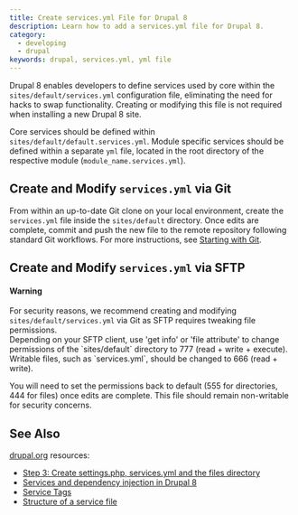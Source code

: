 ```yaml
---
title: Create services.yml File for Drupal 8
description: Learn how to add a services.yml file for Drupal 8.
category:
  - developing
  - drupal
keywords: drupal, services.yml, yml file
---
```

Drupal 8 enables developers to define services used by core within the `sites/default/services.yml` configuration file, eliminating the need for hacks to swap functionality. Creating or modifying this file is not required when installing a new Drupal 8 site.

Core services should be defined within `sites/default/default.services.yml`. Module specific services should be defined within a separate `yml` file, located in the root directory of the respective module (`module_name.services.yml`).
## Create and Modify `services.yml` via Git
From within an up-to-date Git clone on your local environment, create the `services.yml` file inside the `sites/default` directory. Once edits are complete, commit and push the new file to the remote repository following standard Git workflows. For more instructions, see [Starting with Git](/docs/articles/local/starting-with-git/).
## Create and Modify `services.yml` via SFTP
<div class="alert alert-danger">
<h4>Warning</h4>
For security reasons, we recommend creating and modifying <code>sites/default/services.yml</code> via Git as SFTP requires tweaking file permissions.
</div>
Depending on your SFTP client, use 'get info' or 'file attribute' to change permissions of the `sites/default` directory to 777 (read + write + execute). Writable files, such as `services.yml`, should be changed to 666 (read + write).

You will need to set the permissions back to default (555 for directories, 444 for files) once edits are complete. This file should remain non-writable for security concerns.
## See Also
[drupal.org](https://drupal.org) resources:
- [Step 3: Create settings.php, services.yml and the files directory](https://www.drupal.org/documentation/install/settings-file)
- [Services and dependency injection in Drupal 8](https://www.drupal.org/node/2133171)
- [Service Tags](https://www.drupal.org/node/2239393)
- [Structure of a service file](https://www.drupal.org/node/2194463)
